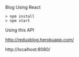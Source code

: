 Blog Using React
```
> npm install
> npm start
```
Using this API

http://reduxblog.herokuapp.com/

http://localhost:8080/
